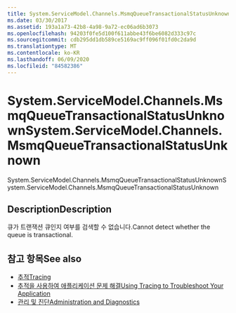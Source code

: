 ```yaml
---
title: System.ServiceModel.Channels.MsmqQueueTransactionalStatusUnknown
ms.date: 03/30/2017
ms.assetid: 193a1a73-42b8-4a98-9a72-ec06ad6b3073
ms.openlocfilehash: 94203f0fe5d100f611abbe43f6be6082d333c97c
ms.sourcegitcommit: cdb295dd1db589ce5169ac9ff096f01fd0c2da9d
ms.translationtype: MT
ms.contentlocale: ko-KR
ms.lasthandoff: 06/09/2020
ms.locfileid: "84582386"
---
```

# <a name="systemservicemodelchannelsmsmqqueuetransactionalstatusunknown"></a><span data-ttu-id="75623-102">System.ServiceModel.Channels.MsmqQueueTransactionalStatusUnknown</span><span class="sxs-lookup"><span data-stu-id="75623-102">System.ServiceModel.Channels.MsmqQueueTransactionalStatusUnknown</span></span>
<span data-ttu-id="75623-103">System.ServiceModel.Channels.MsmqQueueTransactionalStatusUnknown</span><span class="sxs-lookup"><span data-stu-id="75623-103">System.ServiceModel.Channels.MsmqQueueTransactionalStatusUnknown</span></span>  
  
## <a name="description"></a><span data-ttu-id="75623-104">Description</span><span class="sxs-lookup"><span data-stu-id="75623-104">Description</span></span>  
 <span data-ttu-id="75623-105">큐가 트랜잭션 큐인지 여부를 검색할 수 없습니다.</span><span class="sxs-lookup"><span data-stu-id="75623-105">Cannot detect whether the queue is transactional.</span></span>  
  
## <a name="see-also"></a><span data-ttu-id="75623-106">참고 항목</span><span class="sxs-lookup"><span data-stu-id="75623-106">See also</span></span>

- [<span data-ttu-id="75623-107">추적</span><span class="sxs-lookup"><span data-stu-id="75623-107">Tracing</span></span>](index.md)
- [<span data-ttu-id="75623-108">추적을 사용하여 애플리케이션 문제 해결</span><span class="sxs-lookup"><span data-stu-id="75623-108">Using Tracing to Troubleshoot Your Application</span></span>](using-tracing-to-troubleshoot-your-application.md)
- [<span data-ttu-id="75623-109">관리 및 진단</span><span class="sxs-lookup"><span data-stu-id="75623-109">Administration and Diagnostics</span></span>](../index.md)
